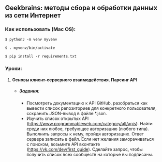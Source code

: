 ## Geekbrains: методы сбора и обработки данных из сети Интернет
### Как использовать (Mac OS):

```shell
$ python3 -m venv myvenv
```
```shell
$ . myvenv/bin/activate
```
```shell
$ pip install -r requirements.txt 
```
### Уроки:
1. #### Основы клиент-серверного взаимодействия. Парсинг API
    - ##### Задания:
        - Посмотреть документацию к API GitHub, разобраться как вывести список репозиториев для конкретного пользователя, сохранить JSON-вывод в файле *.json.
        - Изучить список открытых API (https://www.programmableweb.com/category/all/apis). Найти среди них любое, требующее авторизацию (любого типа). Выполнить запросы к нему, пройдя авторизацию. Ответ сервера записать в файл.
        Если нет желания заморачиваться с поиском, возьмите API вконтакте (https://vk.com/dev/first_guide). Сделайте запрос, чтобы получить список всех сообществ на которые вы подписаны.